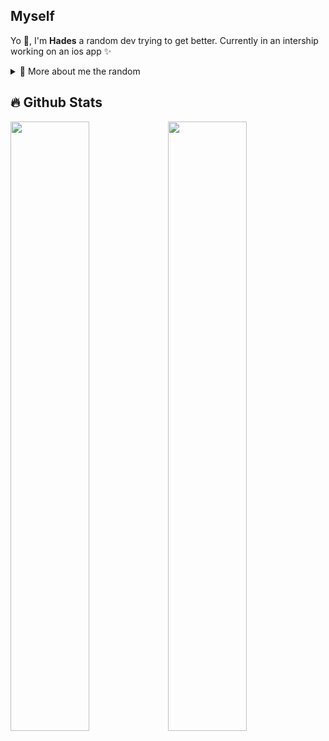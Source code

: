 ## Myself

<p>
  
Yo 👋, I'm **Hades** a random dev trying to get better. Currently in an intership working on an ios app ✨

<div>
<details>
  <summary>🔭 More about me the random</summary>

- 👨‍💻 I’m currently learning **everything** 🤓

- 💬 Ask me about **anything**

- 📫 Reach me out on Discord **Hadès#4269**
  
- 🌌 One of my passion that is not dev is space and blackholes !

</details>
  
</p>


## 🔥 Github Stats

  <a href="https://github.com/Giingu"><img width="50%" src="https://github-readme-stats.vercel.app/api?username=Hadesepi&theme=radical&title_color=ff3068"></a><a href="https://github.com/Giingu"><img width="50%" src="http://github-readme-streak-stats.herokuapp.com/?user=Hadesepi&theme=radical&date_format=M%20j%5B%2C%20Y%5D&ring=ff3068&fire=ff3068&sideNums=ff3068"></a>

